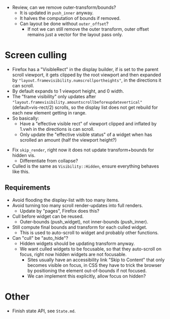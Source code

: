 * Review, can we remove outer-transform/bounds?
    - It is updated in `push_inner` anyway.
    - It halves the computation of bounds if removed.
    - Can layout be done without `outer_offset`?
        - If not we can still remove the outer transform, outer offset remains just a vector for the layout pass only. 

# Screen culling

- Firefox has a "VisibleRect" in the display builder, if is set to the parent scroll viewport, it gets clipped by the root viewport
  and then expanded by `"layout.framevisibility.numscrollportheights"`, in the directions it can scroll.
- By default expands to 1 viewport height, and 0 width.
- The "frame visibility" only updates after `"layout.framevisibility.amountscrollbeforeupdatevertical"` (default=vis-rect/2) scrolls, 
  so the display list does not get rebuild for each new element getting in range.
- So basically:
  - Have a "effective visible rect" of viewport clipped and inflated by 1.vwh in the directions is can scroll.
  - Only update the "effective visible status" of a widget when has scrolled an amount (half the viewport height?)

* Fix `skip_render`, right now it does not update transform+bounds for hidden vis.
    - Differentiate from collapse?
* Culled is the same as `Visibility::Hidden`, ensure everything behaves like this.

## Requirements

* Avoid flooding the display-list with too many items.
* Avoid turning too many scroll render-updates into full renders.
    - Update by "pages", Firefox does this?
* Cull before widget can be reused.
    - Outer-bounds (push_widget), not inner-bounds (push_inner).
* Still compute final bounds and transform for each culled widget.
    - This is used to auto-scroll to widget and probably other functions.
* Can "cull" be "auto_hide"?
    - Hidden widgets should be updating transform anyway.
    - We want culled widgets to be focusable, so that they auto-scroll on focus, right now hidden widgets are not focusable.
        - Sites usually have an accessibility link "Skip to Content" that only becomes visible on focus, in CSS
          they have to trick the browser by positioning the element out-of-bounds if not focused.
        - We can implement this explicitly, allow focus on hidden?

# Other

* Finish state API, see `State.md`.